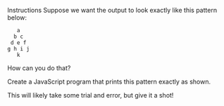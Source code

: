 Instructions
Suppose we want the output to look exactly like this pattern below:
```
   a
  b c
 d e f
g h i j
   k
```
How can you do that?

Create a JavaScript program that prints this pattern exactly as shown.

This will likely take some trial and error, but give it a shot!
